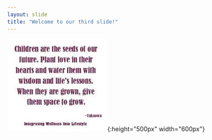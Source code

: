 ```yaml
---
layout: slide
title: "Welcome to our third slide!"
---
```

![](./images/005_children.jpg 'how does it come'){:height="500px" width="600px"}

